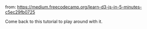 from: https://medium.freecodecamp.org/learn-d3-js-in-5-minutes-c5ec29fb0725

Come back to this tutorial to play around with it.
